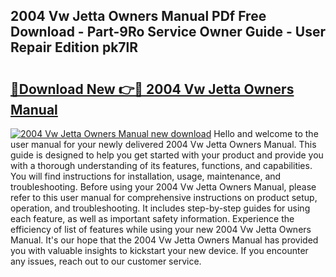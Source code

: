 ## 2004 Vw Jetta Owners Manual PDf Free Download - Part-9Ro Service Owner Guide - User Repair Edition pk7lR

# <h2><a href="http://bc39214.oget.top/?id=2004+Vw+Jetta+Owners+Manual">🔗Download New 👉🔴 2004 Vw Jetta Owners Manual</a></h2>

[![2004 Vw Jetta Owners Manual new download](https://i.imgur.com/5g1atiW.png)](http://bc39214.oget.top/?id=2004+Vw+Jetta+Owners+Manual)
Hello and welcome to the user manual for your newly delivered 2004 Vw Jetta Owners Manual. This guide is designed to help you get started with your product and provide you with a thorough understanding of its features, functions, and capabilities. You will find instructions for installation, usage, maintenance, and troubleshooting. Before using your 2004 Vw Jetta Owners Manual, please refer to this user manual for comprehensive instructions on product setup, operation, and troubleshooting. It includes step-by-step guides for using each feature, as well as important safety information. Experience the efficiency of list of features while using your new 2004 Vw Jetta Owners Manual. It's our hope that the 2004 Vw Jetta Owners Manual has provided you with valuable insights to kickstart your new device. If you encounter any issues, reach out to our customer service.
